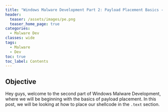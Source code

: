 ```yaml
---
title: "Windows Malware Development Part 2: Payload Placement Basics - .text"
header:
  teaser: /assets/images/pe.png
  teaser_home_page: true
categories:
  - Malware Dev
classes: wide
tags:
  - Malware
  - Dev
toc: true
toc_label: Contents
---
```

## Objective ##

Hey guys, welcome to the second part of Windows Malware Development, where we will be beginning with the basics of payload placement. In this post, we will be looking at how to place our shellcode in the `.text` section.







